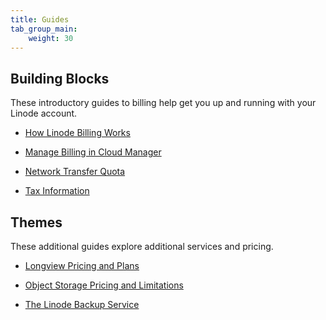 ```yaml
---
title: Guides
tab_group_main:
    weight: 30
---
```


## Building Blocks

These introductory guides to billing help get you up and running with your Linode account.

- [How Linode Billing Works](/docs/platform/billing-and-support/how-linode-billing-works/)

- [Manage Billing in Cloud Manager](/docs/platform/billing-and-support/manage-billing-in-cloud-manager/)

- [Network Transfer Quota](/docs/platform/billing-and-support/network-transfer-quota/)

- [Tax Information](/docs/platform/billing-and-support/tax-information/)

## Themes

These additional guides explore additional services and pricing.

- [Longview Pricing and Plans](/docs/platform/longview/pricing/)

- [Object Storage Pricing and Limitations](/docs/platform/object-storage/pricing-and-limitations/)

- [The Linode Backup Service](/docs/platform/disk-images/linode-backup-service/)
